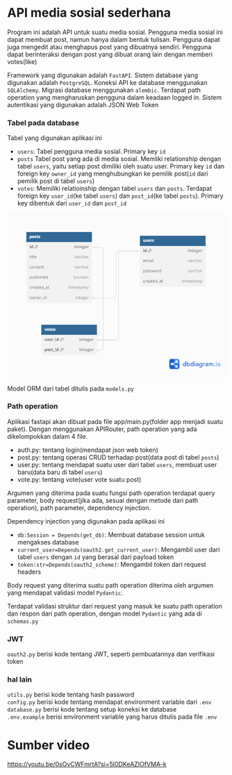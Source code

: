 # API media sosial sederhana
Program ini adalah API untuk suatu media sosial. Pengguna media sosial ini dapat membuat
post, namun hanya dalam bentuk tulisan. Pengguna dapat juga mengedit atau menghapus
post yang dibuatnya sendiri. Pengguna dapat berinteraksi dengan post yang dibuat orang
lain dengan memberi votes(like)

Framework yang digunakan adalah `FastAPI`. Sistem database yang digunakan adalah
`PostgreSQL`. Koneksi API ke database menggunakan `SQLAlchemy`. Migrasi database menggunakan `alembic`. Terdapat path operation yang mengharuskan pengguna dalam keadaan logged in. Sistem autentikasi yang digunakan adalah JSON Web Token

### Tabel pada database
Tabel yang digunakan aplikasi ini
- `users`: Tabel pengguna media sosial. Primary key `id`
- `posts` Tabel post yang ada di media sosial. Memliki relationship dengan tabel `users`, yaitu setiap post dimiliki oleh suatu user. Primary key `id` dan foreign key `owner_id` yang menghubungkan ke pemilik post(`id` dari pemilik post di tabel `users`)
- `votes`: Memiliki relatioinship dengan tabel `users` dan `posts`. Terdapat foreign key `user_id`(ke tabel `users`) dan `post_id`(ke tabel `posts`). Primary key dibentuk dari `user_id` dan `post_id`

<p align="center">
  <img src="images/diagram-db.png" alt="ERD">
</p>

Model ORM dari tabel ditulis pada `models.py`

### Path operation
Aplikasi fastapi akan dibuat pada file app/main.py(folder app menjadi suatu paket). Dengan menggunakan APIRouter, path operation yang ada dikelompokkan dalam 4 file.
- auth.py: tentang login(mendapat json web token)
- post.py: tentang operasi CRUD terhadap post(data post di tabel `posts`)
- user.py: tentang mendapat suatu user dari tabel `users`, membuat user baru(data baru di tabel `users`)  
- vote.py: tentang vote(user vote suatu post)


Argumen yang diterima pada suatu fungsi path operation terdapat query parameter, body request(jika ada, sesuai dengan metode dari path operation), path parameter, dependency injection.

Dependency injection yang digunakan pada aplikasi ini
- `db:Session = Depends(get_db)`: Membuat database session untuk mengakses database
- `current_user=Depends(oauth2.get_current_user)`: Mengambil user dari tabel `users` dengan `id` yang berasal dari payload token
- `token:str=Depends(oauth2_scheme)`: Mengambil token dari request headers

Body request yang diterima suatu path operation diterima oleh argumen yang mendapat validasi model `Pydantic`. 

Terdapat validasi struktur dari request yang masuk ke suatu path operation dan respon dari path operation, dengan model `Pydantic` yang ada di `schemas.py`

### JWT
`oauth2.py` berisi kode tentang JWT, seperti pembuatannya dan verifikasi token

### hal lain
`utils.py` berisi kode tentang hash password<br>
`config.py` berisi kode tentang mendapat environment variable dari `.env`<br> 
`database.py` berisi kode tentang setup koneksi ke database<br>
`.env.example` berisi environment variable yang harus ditulis pada file `.env`


# Sumber video
https://youtu.be/0sOvCWFmrtA?si=5l0DKeAZIOfVMA-k